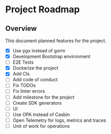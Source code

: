 # Project Roadmap

## Overview
This document planned features for the project.

- [x] Use pgx instead of gorm
- [x] Development Bootstrap environment
- [ ] E2E Tests
- [x] Dockerize the project
- [x] Add CIs
- [ ] Add code of conduct
- [ ] Fix TODOs
- [ ] Fix linter errors
- [ ] Add milestone for the project
- [ ] Create SDK generators
- [ ] UI
- [ ] Use OPA instead of Casbin
- [ ] Open Telemetry for logs, metrics and traces
- [ ] Unit of work for operations
